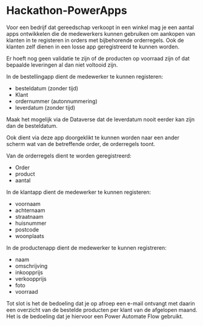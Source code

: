 # Hackathon-PowerApps

Voor een bedrijf dat gereedschap verkoopt in een winkel mag je een aantal apps ontwikkelen die de medewerkers kunnen gebruiken om aankopen van klanten in te registeren in orders met bijbehorende orderregels. Ook de klanten zelf dienen in een losse app geregistreerd te kunnen worden. 

Er hoeft nog geen validatie te zijn of de producten op voorraad zijn of dat bepaalde leveringen al dan niet voltooid zijn.

In de bestellingapp dient de medewerker te kunnen registeren:
- besteldatum (zonder tijd)
- Klant
- ordernummer (autonnummering)
- leverdatum (zonder tijd)

Maak het mogelijk via de Dataverse dat de leverdatum nooit eerder kan zijn dan de besteldatum.

Ook dient via deze app doorgeklikt te kunnen worden naar een ander scherm wat van de betreffende order, de orderregels toont.

Van de orderregels dient te worden geregistreerd:
- Order
- product
- aantal

In de klantapp dient de medewerker te kunnen registeren:
- voornaam
- achternaam
- straatnaam
- huisnummer
- postcode
- woonplaats

In de productenapp dient de medewerker te kunnen registreren:
- naam
- omschrijving
- inkoopprijs
- verkoopprijs
- foto
- voorraad

Tot slot is het de bedoeling dat je op afroep een e-mail ontvangt met daarin een overzicht van de bestelde producten per klant van de afgelopen maand. Het is de bedoeling dat je hiervoor een Power Automate Flow gebruikt.
